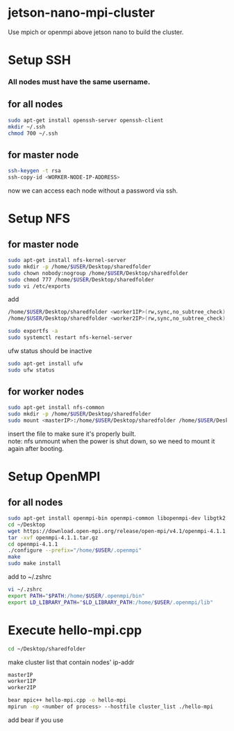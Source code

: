 # jetson-nano-mpi-cluster
Use mpich or openmpi above jetson nano to build the cluster.   

# Setup SSH
### All nodes must have the same username.   

## for all nodes  
```bash
sudo apt-get install openssh-server openssh-client   
mkdir ~/.ssh   
chmod 700 ~/.ssh   
```
## for master node
```bash
ssh-keygen -t rsa   
ssh-copy-id <WORKER-NODE-IP-ADDRESS>   
```
now we can access each node without a password via ssh.   

# Setup NFS
## for master node
```bash
sudo apt-get install nfs-kernel-server   
sudo mkdir -p /home/$USER/Desktop/sharedfolder   
sudo chown nobody:nogroup /home/$USER/Desktop/sharedfolder   
sudo chmod 777 /home/$USER/Desktop/sharedfolder   
sudo vi /etc/exports   
```
add   
```bash
/home/$USER/Desktop/sharedfolder <worker1IP>(rw,sync,no_subtree_check)   
/home/$USER/Desktop/sharedfolder <worker2IP>(rw,sync,no_subtree_check)   
```
```bash
sudo exportfs -a   
sudo systemctl restart nfs-kernel-server   
```
ufw status should be inactive
```bash
sudo apt-get install ufw   
sudo ufw status   
```
## for worker nodes
```bash
sudo apt-get install nfs-common   
sudo mkdir -p /home/$USER/Desktop/sharedfolder   
sudo mount <masterIP>:/home/$USER/Desktop/sharedfolder /home/$USER/Desktop/sharedfolder   
```
insert the file to make sure it's properly built.   
note: nfs unmount when the power is shut down, so we need to mount it again after booting.   

# Setup OpenMPI
## for all nodes
```bash
sudo apt-get install openmpi-bin openmpi-common libopenmpi-dev libgtk2.0-dev   
cd ~/Desktop   
wget https://download.open-mpi.org/release/open-mpi/v4.1/openmpi-4.1.1.tar.gz   
tar -xvf openmpi-4.1.1.tar.gz   
cd openmpi-4.1.1   
./configure --prefix="/home/$USER/.openmpi"   
make   
sudo make install   
```
add to ~/.zshrc   
```bash
vi ~/.zshrc   
export PATH="$PATH:/home/$USER/.openmpi/bin"   
export LD_LIBRARY_PATH="$LD_LIBRARY_PATH:/home/$USER/.openmpi/lib"   
```

# Execute hello-mpi.cpp
```bash
cd ~/Desktop/sharedfolder   
```
make cluster list that contain nodes' ip-addr   
```bash
masterIP
worker1IP
worker2IP
```
```bash
bear mpic++ hello-mpi.cpp -o hello-mpi   
mpirun -np <number of process> --hostfile cluster_list ./hello-mpi   
```
add bear if you use   

